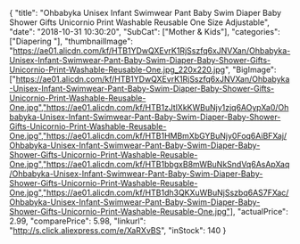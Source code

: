 {
	"title": "Ohbabyka Unisex Infant Swimwear Pant Baby Swim Diaper Baby Shower Gifts Unicornio Print Washable Reusable  One Size Adjustable",
	"date": "2018-10-31 10:30:20",
	"SubCat": ["Mother & Kids"],
	"categories": ["Diapering "],
	"thumbnailImage": "https://ae01.alicdn.com/kf/HTB1YDwQXEvrK1RjSszfq6xJNVXan/Ohbabyka-Unisex-Infant-Swimwear-Pant-Baby-Swim-Diaper-Baby-Shower-Gifts-Unicornio-Print-Washable-Reusable-One.jpg_220x220.jpg",
	"BigImage": ["https://ae01.alicdn.com/kf/HTB1YDwQXEvrK1RjSszfq6xJNVXan/Ohbabyka-Unisex-Infant-Swimwear-Pant-Baby-Swim-Diaper-Baby-Shower-Gifts-Unicornio-Print-Washable-Reusable-One.jpg","https://ae01.alicdn.com/kf/HTB1zJtlXkKWBuNjy1zjq6AOypXa0/Ohbabyka-Unisex-Infant-Swimwear-Pant-Baby-Swim-Diaper-Baby-Shower-Gifts-Unicornio-Print-Washable-Reusable-One.jpg","https://ae01.alicdn.com/kf/HTB1HMBmXbGYBuNjy0Foq6AiBFXaj/Ohbabyka-Unisex-Infant-Swimwear-Pant-Baby-Swim-Diaper-Baby-Shower-Gifts-Unicornio-Print-Washable-Reusable-One.jpg","https://ae01.alicdn.com/kf/HTB1bbgxB8mWBuNkSndVq6AsApXaq/Ohbabyka-Unisex-Infant-Swimwear-Pant-Baby-Swim-Diaper-Baby-Shower-Gifts-Unicornio-Print-Washable-Reusable-One.jpg","https://ae01.alicdn.com/kf/HTB1dh3QKXuWBuNjSszbq6AS7FXac/Ohbabyka-Unisex-Infant-Swimwear-Pant-Baby-Swim-Diaper-Baby-Shower-Gifts-Unicornio-Print-Washable-Reusable-One.jpg"],
	"actualPrice": 2.99,
	"comparePrice": 5.98,
	"linkurl": "http://s.click.aliexpress.com/e/XaRXvBS",
	"inStock": 140
}
